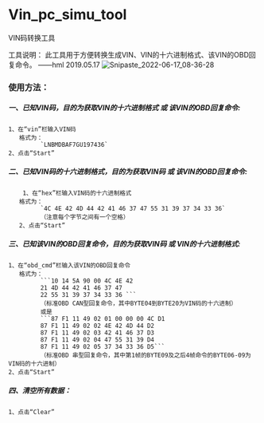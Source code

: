 # Vin_pc_simu_tool
VIN码转换工具

工具说明：
此工具用于方便转换生成VIN、VIN的十六进制格式、该VIN的OBD回复命令。  ——hml  2019.05.17
![Snipaste_2022-06-17_08-36-28](https://user-images.githubusercontent.com/49632322/174199853-8d7286ac-fced-4ae6-b5da-8cb8aa04628e.jpg)


### 使用方法：  
##### 一、已知VIN码，目的为获取VIN的十六进制格式 或 该VIN的OBD回复命令:   
    1、在“vin”栏输入VIN码  
       格式为：  
             `LNBMDBAF7GU197436`  
    2、点击“Start”   
    
##### 二、已知VIN码的十六进制格式，目的为获取VIN码 或 该VIN的OBD回复命令:   
        1、在“hex”栏输入VIN码的十六进制格式   
       格式为：   
             `4C 4E 42 4D 44 42 41 46 37 47 55 31 39 37 34 33 36`   
             （注意每个字节之间有一个空格）   
       2、点击“Start”  

##### 三、已知该VIN的OBD回复命令，目的为获取VIN码 或 VIN的十六进制格式:   
    1、在“obd_cmd”栏输入该VIN的OBD回复命令  
       格式为：  
             ```10 14 5A 90 00 4C 4E 42    
             21 4D 44 42 41 46 37 47   
             22 55 31 39 37 34 33 36 ``` 
             （标准OBD CAN型回复命令，其中BYTE04到BYTE20为VIN码的十六进制）   
             或是   
             ```87 F1 11 49 02 01 00 00 00 4C D1   
             87 F1 11 49 02 02 4E 42 4D 44 D2   
             87 F1 11 49 02 03 42 41 46 37 D3   
             87 F1 11 49 02 04 47 55 31 39 D4  
             87 F1 11 49 02 05 37 34 33 36 D5```   
             （标准OBD 串型回复命令，其中第1帧的BYTE09及之后4帧命令的BYTE06-09为VIN码的十六进制）   
    2、点击“Start”   

##### 四、清空所有数据：  
    1、点击“Clear”  
